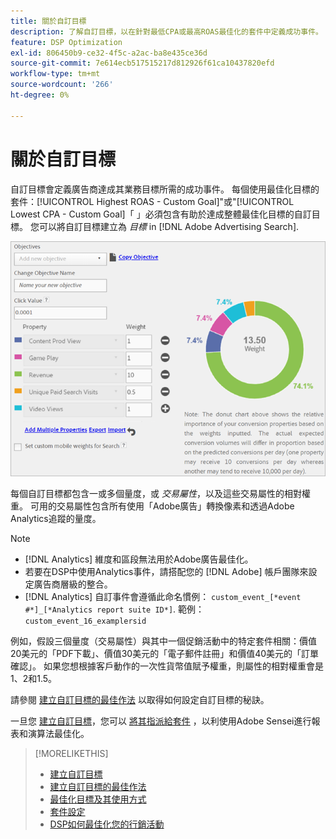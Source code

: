 ```yaml
---
title: 關於自訂目標
description: 了解自訂目標，以在針對最低CPA或最高ROAS最佳化的套件中定義成功事件。
feature: DSP Optimization
exl-id: 806450b9-ce32-4f5c-a2ac-ba8e435ce36d
source-git-commit: 7e614ecb517515217d812926f61ca10437820efd
workflow-type: tm+mt
source-wordcount: '266'
ht-degree: 0%

---
```


# 關於自訂目標

自訂目標會定義廣告商達成其業務目標所需的成功事件。 每個使用最佳化目標的套件：[!UICONTROL Highest ROAS - Custom Goal]&quot;或&quot;[!UICONTROL Lowest CPA - Custom Goal]「 」必須包含有助於達成整體最佳化目標的自訂目標。 您可以將自訂目標建立為 *目標* in [!DNL Adobe Advertising Search].

![自訂目標](/help/dsp/assets/objective-goals.png)

每個自訂目標都包含一或多個量度，或 *交易屬性*，以及這些交易屬性的相對權重。 可用的交易屬性包含所有使用「Adobe廣告」轉換像素和透過Adobe Analytics追蹤的量度。

>[!NOTE]
>
>* [!DNL Analytics] 維度和區段無法用於Adobe廣告最佳化。
>* 若要在DSP中使用Analytics事件，請搭配您的 [!DNL Adobe] 帳戶團隊來設定廣告商層級的整合。
>* [!DNL Analytics] 自訂事件會遵循此命名慣例： `custom_event_[*event #*]_[*Analytics report suite ID*]`. 範例： `custom_event_16_examplersid`


例如，假設三個量度（交易屬性）與其中一個促銷活動中的特定套件相關：價值20美元的「PDF下載」、價值30美元的「電子郵件註冊」和價值40美元的「訂單確認」。 如果您想根據客戶動作的一次性貨幣值賦予權重，則屬性的相對權重會是1、2和1.5。

請參閱 [建立自訂目標的最佳作法](custom-goal-best-practices.md) 以取得如何設定自訂目標的秘訣。

一旦您 [建立自訂目標](custom-goal-create.md)，您可以 [將其指派給套件](/help/dsp/campaign-management/packages/package-settings.md) ，以利使用Adobe Sensei進行報表和演算法最佳化。

>[!MORELIKETHIS]
>
>* [建立自訂目標](custom-goal-create.md)
>* [建立自訂目標的最佳作法](custom-goal-best-practices.md)
>* [最佳化目標及其使用方式](optimization-goals.md)
>* [套件設定](/help/dsp/campaign-management/packages/package-settings.md)
> * [DSP如何最佳化您的行銷活動](optimization-how-dsp-optimizes-campaigns.md)


